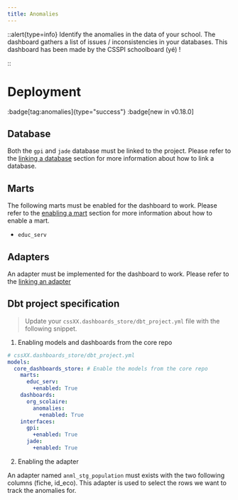 ```yaml
---
title: Anomalies
---
```


::alert{type=info}
Identify the anomalies in the data of your school. The dashboard gathers a list of issues / inconsistencies in your databases. This dashboard has been made by the CSSPI schoolboard (yé) !

::

# Deployment
:badge[tag:anomalies]{type="success"}
:badge[new in v0.18.0]

## Database

Both the `gpi` and `jade` database must be linked to the project. Please refer to the [linking a database](/using/configuration/databases) section for more information about how to link a database.

## Marts

The following marts must be enabled for the dashboard to work. Please refer to the [enabling a mart](/using/configuration/enabling) section for more information about how to enable a mart.

- `educ_serv`

## Adapters

An adapter must be implemented for the dashboard to work. Please refer to the [linking an adapter](/using/configuration/adapts-seeds) 

## Dbt project specification
> Update your `cssXX.dashboards_store/dbt_project.yml` file with the following snippet.

1. Enabling models and dashboards from the core repo

```yaml
# cssXX.dashboards_store/dbt_project.yml
models:
  core_dashboards_store: # Enable the models from the core repo
    marts:
      educ_serv:
        +enabled: True
    dashboards:
      org_scolaire:
        anomalies:
          +enabled: True
    interfaces: 
      gpi:
        +enabled: True
      jade:
        +enabled: True

```

2. Enabling the adapter

An adapter named `anml_stg_population` must exists with the two following columns (fiche, id_eco). This adapter is used to select the rows we want to track the anomalies for.